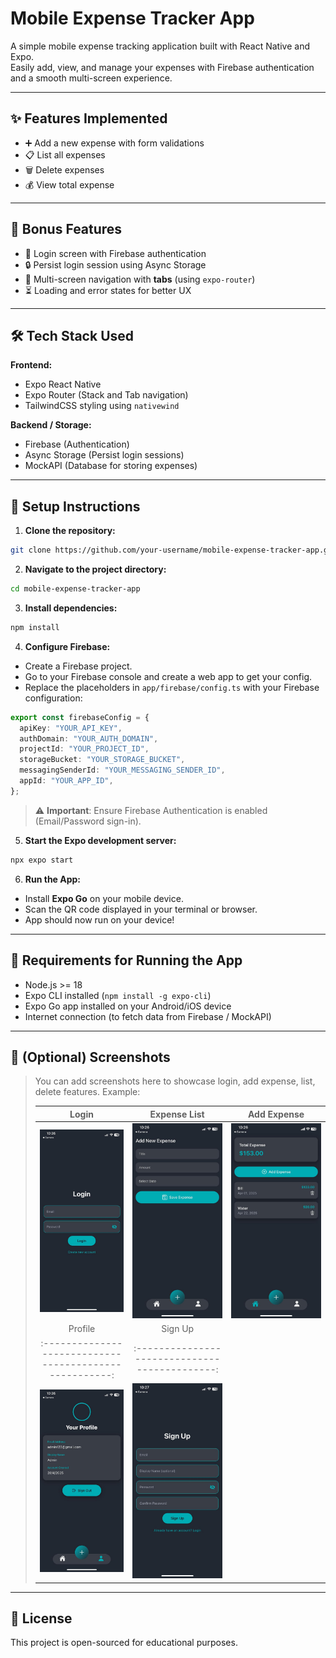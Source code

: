 # Mobile Expense Tracker App

A simple mobile expense tracking application built with React Native and Expo.  
Easily add, view, and manage your expenses with Firebase authentication and a smooth multi-screen experience.

---

## ✨ Features Implemented

- ➕ Add a new expense with form validations
- 📋 List all expenses
- 🗑️ Delete expenses
- 💰 View total expense

---

## 🎁 Bonus Features

- 🔐 Login screen with Firebase authentication
- 🔒 Persist login session using Async Storage
- 🧭 Multi-screen navigation with **tabs** (using `expo-router`)
- ⏳ Loading and error states for better UX

---

## 🛠️ Tech Stack Used

**Frontend:**

- Expo React Native
- Expo Router (Stack and Tab navigation)
- TailwindCSS styling using `nativewind`

**Backend / Storage:**

- Firebase (Authentication)
- Async Storage (Persist login sessions)
- MockAPI (Database for storing expenses)

---

## 🚀 Setup Instructions

1. **Clone the repository:**

```bash
git clone https://github.com/your-username/mobile-expense-tracker-app.git
```

2. **Navigate to the project directory:**

```bash
cd mobile-expense-tracker-app
```

3. **Install dependencies:**

```bash
npm install
```

4. **Configure Firebase:**

- Create a Firebase project.
- Go to your Firebase console and create a web app to get your config.
- Replace the placeholders in `app/firebase/config.ts` with your Firebase configuration:

```ts
export const firebaseConfig = {
  apiKey: "YOUR_API_KEY",
  authDomain: "YOUR_AUTH_DOMAIN",
  projectId: "YOUR_PROJECT_ID",
  storageBucket: "YOUR_STORAGE_BUCKET",
  messagingSenderId: "YOUR_MESSAGING_SENDER_ID",
  appId: "YOUR_APP_ID",
};
```

> ⚠️ **Important**: Ensure Firebase Authentication is enabled (Email/Password sign-in).

5. **Start the Expo development server:**

```bash
npx expo start
```

6. **Run the App:**

- Install **Expo Go** on your mobile device.
- Scan the QR code displayed in your terminal or browser.
- App should now run on your device!

---

## 🧩 Requirements for Running the App

- Node.js >= 18
- Expo CLI installed (`npm install -g expo-cli`)
- Expo Go app installed on your Android/iOS device
- Internet connection (to fetch data from Firebase / MockAPI)

---

## 📸 (Optional) Screenshots

> You can add screenshots here to showcase login, add expense, list, delete features. Example:
>
> |                          Login                          |                      Expense List                       |                        Add Expense                        |
> | :-----------------------------------------------------: | :-----------------------------------------------------: | :-------------------------------------------------------: |
> |   ![Login Screen Screenshot](./screenshots/login.jpg)   | ![Expenses List Screenshot](./screenshots/expenses.jpg) | ![Add Expense Screenshot](./screenshots/add-expenses.jpg) |
> |                         Profile                         |                         Sign Up                         |
> | :-----------------------------------------------------: |     :--------------------------------------------:      |
> | ![Profile Screen Screenshot](./screenshots/profile.jpg) |     ![SignUp Screenshot](./screenshots/signup.jpg)      |

---

## 📜 License

This project is open-sourced for educational purposes.
